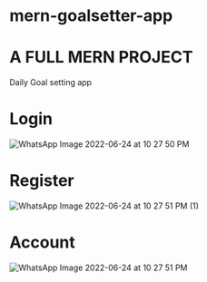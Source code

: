 # mern-goalsetter-app
# A FULL MERN PROJECT
Daily Goal setting app  


# Login
![WhatsApp Image 2022-06-24 at 10 27 50 PM](https://user-images.githubusercontent.com/98688943/175608234-a6b871df-4092-468f-a552-c2892513fe7d.jpeg)
 
 # Register
 ![WhatsApp Image 2022-06-24 at 10 27 51 PM (1)](https://user-images.githubusercontent.com/98688943/175608383-6375f5c3-fd6c-4118-8bfb-541c508c98c9.jpeg)

# Account
![WhatsApp Image 2022-06-24 at 10 27 51 PM](https://user-images.githubusercontent.com/98688943/175608429-873d4a40-9547-44b4-ba4d-9f302666c4b4.jpeg)

